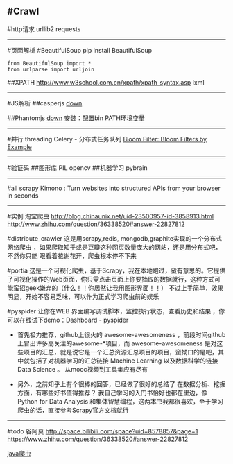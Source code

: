 #Crawl
---
#http请求
urllib2
requests

---
#页面解析
#BeautifulSoup
pip install BeautifulSoup
```
from BeautifulSoup import *
from urlparse import urljoin

```



##XPATH
http://www.w3school.com.cn/xpath/xpath_syntax.asp
lxml

----
#JS解析
##casperjs
[down](http://casperjs.org/)

##Phantomjs
[down](http://phantomjs.org/download.html)
安装：配置bin PATH环境变量



---
#并行
threading
Celery - 分布式任务队列
[Bloom Filter: Bloom Filters by Example](http://billmill.org/bloomfilter-tutorial/)

---
#验证码
##图形库
PIL
opencv
##机器学习
pybrain

---
#all
scrapy
Kimono : Turn websites into structured APIs from your browser in seconds

----
#实例
淘宝爬虫
http://blog.chinaunix.net/uid-23500957-id-3858913.html
http://www.zhihu.com/question/36338520#answer-22827812

#distribute_crawler
这是用scrapy,redis, mongodb,graphite实现的一个分布式网络爬虫 ，如果爬取知乎或是豆瓣这种网页数量庞大的网站，还是用分布式吧，不然你只能 眼看着花谢花开，爬虫根本停不下来

#portia
这是一个可视化爬虫，基于Scrapy，我在本地跑过，蛮有意思的。它提供了可视化操作的Web页面，你只需点击页面上你要抽取的数据就行，这种方式可能蛮招geek嫌弃的（什么！！你居然让我用图形界面！！） 不过上手简单，效果明显，开始不容易乏味，可以作为正式学习爬虫前的娱乐

#pyspider
让你在WEB 界面编写调试脚本，监控执行状态，查看历史和结果 ，你可以在线试下demo：Dashboard - pyspider


* 首先极力推荐，github上很火的 awesome-awesomeness  ，前段时间github上冒出许多高关注的awesome-*项目，而 awesome-awesomeness 是对这些项目的汇总，就是说它是一个汇总资源汇总项目的项目，蛮拗口的是吧，其中就包括了对机器学习的汇总链接 Machine Learning 以及数据科学的链接 Data Science 。 从mooc视频到工具集应有尽有


* 另外，之前知乎上有个很棒的回答，已经做了很好的总结了 在数据分析、挖掘方面，有哪些好书值得推荐？ 我自己学习的入门书恰好也都在里边，像Python for Data Analysis 和集体智慧编程，这两本书我都很喜欢，至于学习爬虫的话，直接参考Scrapy官方文档就行


---
#todo
谷阿莫
http://space.bilibili.com/space?uid=8578857&page=1
https://www.zhihu.com/question/36338520#answer-22827812

[java爬虫](http://www.open-open.com/68.htm)






